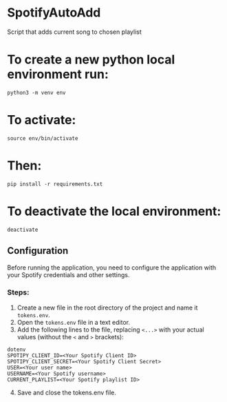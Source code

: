 # SpotifyAutoAdd
Script that adds current song to chosen playlist

# To create a new python local environment run:
    python3 -m venv env

# To activate:
    source env/bin/activate

# Then:
    pip install -r requirements.txt

# To deactivate the local environment:
    deactivate

## Configuration

Before running the application, you need to configure the application with your Spotify credentials and other settings. 

### Steps:

1. Create a new file in the root directory of the project and name it `tokens.env`.
2. Open the `tokens.env` file in a text editor.
3. Add the following lines to the file, replacing `<...>` with your actual values (without the `<` and `>` brackets):

```
dotenv
SPOTIPY_CLIENT_ID=<Your Spotify Client ID>
SPOTIPY_CLIENT_SECRET=<Your Spotify Client Secret>
USER=<Your user name>
USERNAME=<Your Spotify username>
CURRENT_PLAYLIST=<Your Spotify playlist ID>
```

4. Save and close the tokens.env file.
